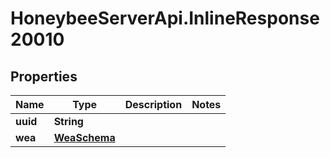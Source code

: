 # HoneybeeServerApi.InlineResponse20010

## Properties
Name | Type | Description | Notes
------------ | ------------- | ------------- | -------------
**uuid** | **String** |  | 
**wea** | [**WeaSchema**](WeaSchema.md) |  | 


